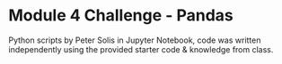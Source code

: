 # Module 4 Challenge - Pandas

Python scripts by Peter Solis in Jupyter Notebook, code was written independently using the provided starter code & knowledge from class.
